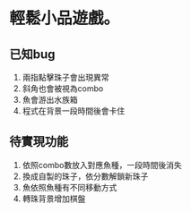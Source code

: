 # 輕鬆小品遊戲。
## 已知bug
1. 兩指點擊珠子會出現異常
2. 斜角也會被視為combo
3. 魚會游出水族箱
4. 程式在背景一段時間後會卡住
## 待實現功能
1. 依照combo數放入對應魚種，一段時間後消失
2. 換成自製的珠子，依分數解鎖新珠子
3. 魚依照魚種有不同移動方式
4. 轉珠背景增加棋盤
